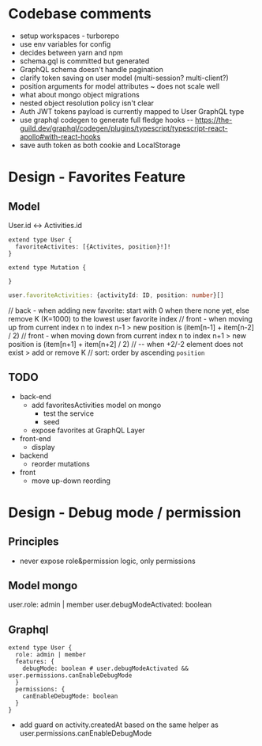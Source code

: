 # Codebase comments

- setup workspaces - turborepo
- use env variables for config
- decides between yarn and npm
- schema.gql is committed but generated
- GraphQL schema doesn't handle pagination
- clarify token saving on user model (multi-session? multi-client?)
- position arguments for model attributes ~ does not scale well
- what about mongo object migrations
- nested object resolution policy isn't clear
- Auth JWT tokens payload is currently mapped to User GraphQL type
- use graphql codegen to generate full fledge hooks -- https://the-guild.dev/graphql/codegen/plugins/typescript/typescript-react-apollo#with-react-hooks
- save auth token as both cookie and LocalStorage

# Design - Favorites Feature

## Model

User.id <-> Activities.id

```gql
extend type User {
  favoriteActivites: [{Activites, position}!]!
}

extend type Mutation {

}
```

```ts
user.favoriteActivities: {activityId: ID, position: number}[]
```

// back - when adding new favorite: start with 0 when there none yet, else remove K (K=1000) to the lowest user favorite index
// front - when moving up from current index n to index n-1 > new position is (item[n-1] + item[n-2] / 2)
// front - when moving down from current index n to index n+1 > new position is (item[n+1] + item[n+2] / 2)
// -- when +2/-2 element does not exist > add or remove K
// sort: order by ascending `position`

## TODO

- back-end
  - add favoritesActivities model on mongo
    - test the service
    - seed
  - expose favorites at GraphQL Layer
- front-end
  - display
- backend
  - reorder mutations
- front
  - move up-down reording

# Design - Debug mode / permission

## Principles

- never expose role&permission logic, only permissions

## Model mongo

user.role: admin | member
user.debugModeActivated: boolean

## Graphql

```gql
extend type User {
  role: admin | member
  features: {
    debugMode: boolean # user.debugModeActivated && user.permissions.canEnableDebugMode
  }
  permissions: {
    canEnableDebugMode: boolean
  }
}
```

- add guard on activity.createdAt based on the same helper as user.permissions.canEnableDebugMode
